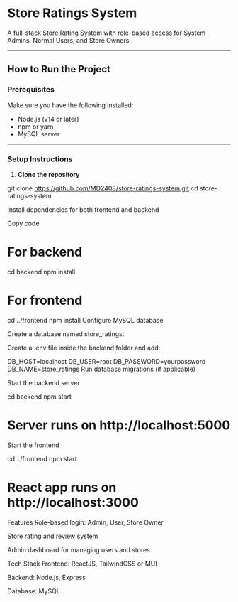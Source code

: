 # Store Ratings System

A full-stack Store Rating System with role-based access for System Admins, Normal Users, and Store Owners.

---

## How to Run the Project

### Prerequisites

Make sure you have the following installed:

- Node.js (v14 or later)
- npm or yarn
- MySQL server

---

### Setup Instructions

1. **Clone the repository** 

git clone https://github.com/MD2403/store-ratings-system.git
cd store-ratings-system

Install dependencies for both frontend and backend

Copy code
# For backend
cd backend
npm install

# For frontend
cd ../frontend
npm install
Configure MySQL database

Create a database named store_ratings.

Create a .env file inside the backend folder and add:

DB_HOST=localhost
DB_USER=root
DB_PASSWORD=yourpassword
DB_NAME=store_ratings
Run database migrations (if applicable)

Start the backend server

cd backend
npm start
# Server runs on http://localhost:5000
Start the frontend

cd ../frontend
npm start
# React app runs on http://localhost:3000
Features
Role-based login: Admin, User, Store Owner

Store rating and review system

Admin dashboard for managing users and stores

Tech Stack
Frontend: ReactJS, TailwindCSS or MUI

Backend: Node.js, Express

Database: MySQL